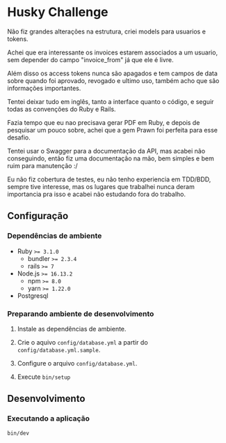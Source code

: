 # Husky Challenge

Não fiz grandes alterações na estrutura, criei models para usuarios e tokens.

Achei que era interessante os invoices estarem associados a um usuario, sem depender do campo "invoice_from" já que ele é livre.

Além disso os access tokens nunca são apagados e tem campos de data sobre quando foi aprovado, revogado e ultimo uso, também acho que são informações importantes.

Tentei deixar tudo em inglês, tanto a interface quanto o código, e seguir todas as convenções do Ruby e Rails.

Fazia tempo que eu nao precisava gerar PDF em Ruby, e depois de pesquisar um pouco sobre, achei que a gem Prawn foi perfeita para esse desafio.

Tentei usar o Swagger para a documentação da API, mas acabei não conseguindo, então fiz uma documentação na mão, bem simples e bem ruim para manutenção :/

Eu não fiz cobertura de testes, eu não tenho experiencia em TDD/BDD, sempre tive interesse, mas os lugares que trabalhei nunca deram importancia pra isso e acabei não estudando fora do trabalho.

## Configuração

### Dependências de ambiente

- Ruby `>= 3.1.0`
  - bundler `>= 2.3.4`
  - rails `>= 7`
- Node.js `>= 16.13.2`
  - npm `>= 8.0`
  - yarn `>= 1.22.0`
- Postgresql

### Preparando ambiente de desenvolvimento

1) Instale as dependências de ambiente.

2) Crie o aquivo `config/database.yml` a partir do `config/database.yml.sample`.

3) Configure o arquivo `config/database.yml`.

4) Execute `bin/setup`

## Desenvolvimento

### Executando a aplicação

```sh
bin/dev
```
